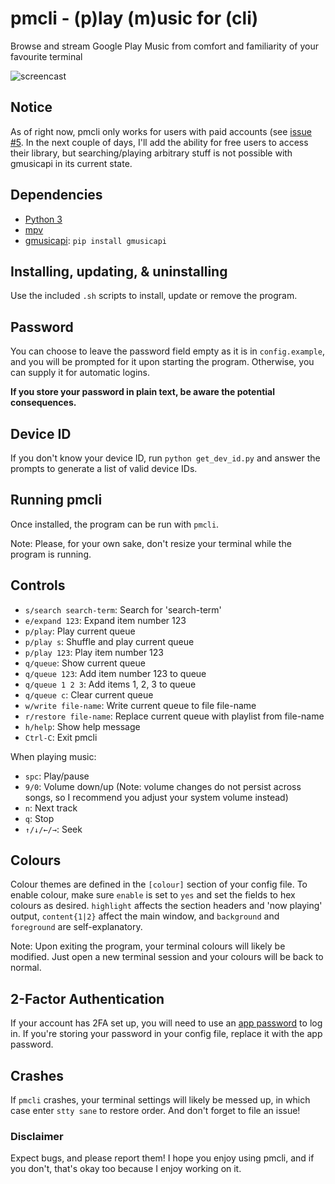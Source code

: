 # pmcli - (p)lay (m)usic for (cli)

Browse and stream Google Play Music from comfort and familiarity of your favourite terminal

![screencast]( https://zippy.gfycat.com/SnivelingLavishAtlanticblackgoby.gif "gfy")

## Notice
As of right now, pmcli only works for users with paid accounts (see [issue #5](https://github.com/christopher-dg/issue/5). In the next couple of days, I'll add the ability for free users to access their library, but searching/playing arbitrary stuff is not possible with gmusicapi in its current state.

## Dependencies

- [Python 3](https://python.org/downloads/)
- [mpv](https://mpv.io)
- [gmusicapi](https://github.com/simon-weber/gmusicapi): `pip install gmusicapi`

## Installing, updating, & uninstalling

Use the included `.sh` scripts to install, update or remove the program.

## Password

You can choose to leave the password field empty as it is in `config.example`, and you will be prompted for it upon starting the program. Otherwise, you can supply it for automatic logins.

**If you store your password in plain text, be aware the potential consequences.**

## Device ID

If you don't know your device ID, run `python get_dev_id.py` and answer the prompts to generate a list of valid device IDs.

## Running pmcli

Once installed, the program can be run with `pmcli`.

Note: Please, for your own sake, don't resize your terminal while the program is running.

## Controls

- `s/search search-term`: Search for 'search-term'
- `e/expand 123`: Expand item number 123
- `p/play`: Play current queue
- `p/play s`: Shuffle and play current queue
- `p/play 123`: Play item number 123
- `q/queue`: Show current queue
- `q/queue 123`:  Add item number 123 to queue
- `q/queue 1 2 3`:  Add items 1, 2, 3 to queue
- `q/queue c`:  Clear current queue
- `w/write file-name`: Write current queue to file file-name
- `r/restore file-name`: Replace current queue with playlist from file-name
- `h/help`: Show help message
- `Ctrl-C`: Exit pmcli

When playing music:

- `spc`: Play/pause
- `9/0`: Volume down/up (Note: volume changes do not persist across songs, so I recommend you adjust your system volume instead)
- `n`: Next track
- `q`: Stop
- `↑/↓/←/→`: Seek

## Colours

Colour themes are defined in the `[colour]` section of your config file. To enable colour, make sure `enable` is set to `yes` and set the fields to hex colours as desired. `highlight` affects the section headers and 'now playing' output, `content{1|2}` affect the main window, and `background` and `foreground` are self-explanatory.

Note: Upon exiting the program, your terminal colours will likely be modified. Just open a new terminal session and your colours will be back to normal.

## 2-Factor Authentication

If your account has 2FA set up, you will need to use an [app password](https://support.google.com/accounts/answer/185833?hl=en) to log in. If you're storing your password in your config file, replace it with the app password.

## Crashes

If `pmcli` crashes, your terminal settings will likely be messed up, in which case enter `stty sane` to restore order. And don't forget to file an issue!

### Disclaimer
Expect bugs, and please report them! I hope you enjoy using pmcli, and if you don't, that's okay too because I enjoy working on it.
